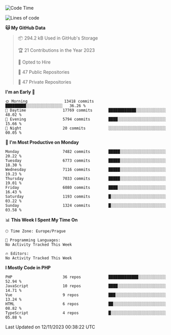 <!--START_SECTION:waka-->
![Code Time](http://img.shields.io/badge/Code%20Time-1%2C583%20hrs%2058%20mins-blue)

![Lines of code](https://img.shields.io/badge/From%20Hello%20World%20I%27ve%20Written-11.9%20million%20lines%20of%20code-blue)

**🐱 My GitHub Data** 

> 📦 294.2 kB Used in GitHub's Storage 
 > 
> 🏆 21 Contributions in the Year 2023
 > 
> 💼 Opted to Hire
 > 
> 📜 47 Public Repositories 
 > 
> 🔑 47 Private Repositories 
 > 
**I'm an Early 🐤** 

```text
🌞 Morning                13418 commits       █████████░░░░░░░░░░░░░░░░   36.26 % 
🌆 Daytime                17769 commits       ████████████░░░░░░░░░░░░░   48.02 % 
🌃 Evening                5794 commits        ████░░░░░░░░░░░░░░░░░░░░░   15.66 % 
🌙 Night                  20 commits          ░░░░░░░░░░░░░░░░░░░░░░░░░   00.05 % 
```
📅 **I'm Most Productive on Monday** 

```text
Monday                   7482 commits        █████░░░░░░░░░░░░░░░░░░░░   20.22 % 
Tuesday                  6773 commits        █████░░░░░░░░░░░░░░░░░░░░   18.30 % 
Wednesday                7116 commits        █████░░░░░░░░░░░░░░░░░░░░   19.23 % 
Thursday                 7033 commits        █████░░░░░░░░░░░░░░░░░░░░   19.01 % 
Friday                   6080 commits        ████░░░░░░░░░░░░░░░░░░░░░   16.43 % 
Saturday                 1193 commits        █░░░░░░░░░░░░░░░░░░░░░░░░   03.22 % 
Sunday                   1324 commits        █░░░░░░░░░░░░░░░░░░░░░░░░   03.58 % 
```


📊 **This Week I Spent My Time On** 

```text
🕑︎ Time Zone: Europe/Prague

💬 Programming Languages: 
No Activity Tracked This Week

🔥 Editors: 
No Activity Tracked This Week
```

**I Mostly Code in PHP** 

```text
PHP                      36 repos            █████████████░░░░░░░░░░░░   52.94 % 
JavaScript               10 repos            ████░░░░░░░░░░░░░░░░░░░░░   14.71 % 
Vue                      9 repos             ███░░░░░░░░░░░░░░░░░░░░░░   13.24 % 
HTML                     6 repos             ██░░░░░░░░░░░░░░░░░░░░░░░   08.82 % 
TypeScript               4 repos             █░░░░░░░░░░░░░░░░░░░░░░░░   05.88 % 
```




 Last Updated on 12/11/2023 00:38:22 UTC
<!--END_SECTION:waka-->
<!--
**AlexKratky/AlexKratky** is a ✨ _special_ ✨ repository because its `README.md` (this file) appears on your GitHub profile.

Here are some ideas to get you started:

- 🔭 I’m currently working on ...
- 🌱 I’m currently learning ...
- 👯 I’m looking to collaborate on ...
- 🤔 I’m looking for help with ...
- 💬 Ask me about ...
- 📫 How to reach me: ...
- 😄 Pronouns: ...
- ⚡ Fun fact: ...
-->
